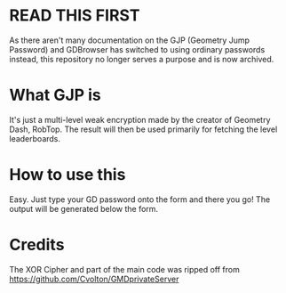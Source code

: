 # READ THIS FIRST
As there aren't many documentation on the GJP (Geometry Jump Password) and GDBrowser has switched to using ordinary passwords instead, this repository no longer serves a purpose and is now archived.
# What GJP is
It's just a multi-level weak encryption made by the creator of Geometry Dash, RobTop. The result will then be used primarily for fetching the level leaderboards.
# How to use this
Easy. Just type your GD password onto the form and there you go! The output will be generated below the form.
# Credits
The XOR Cipher and part of the main code was ripped off from https://github.com/Cvolton/GMDprivateServer
